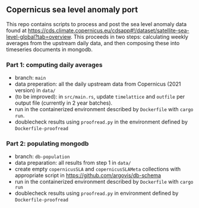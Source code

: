 ## Copernicus sea level anomaly port

This repo contains scripts to process and post the sea level anomaly data found at https://cds.climate.copernicus.eu/cdsapp#!/dataset/satellite-sea-level-global?tab=overview. This proceeds in two steps: calculating weekly averages from the upstream daily data, and then composing these into timeseries documents in mongodb.

### Part 1: computing daily averages

 - branch: ``main``
 - data preperation: all the daily upstream data from Copernicus (2021 version) in `data/`
 - (to be improved): in ``src/main.rs``, update ``timelattice`` and ``outfile`` per output file (currently in 2 year batches).
 - run in the containerized environment described by ``Dockerfile`` with ``cargo run``.
 - doublecheck results using ``proofread.py`` in the environment defined by ``Dockerfile-proofread``

### Part 2: populating mongodb

 - branch: ``db-population``
 - data preparation: all results from step 1 in ``data/``
 - create empty ``copernicusSLA`` and ``copernicusSLAMeta`` collections with appropriate script in https://github.com/argovis/db-schema
 - run in the containerized environment described by ``Dockerfile`` with ``cargo run``
 - doublecheck results using ``proofread.py`` in environment defined by ``Dockerfile-proofread``
